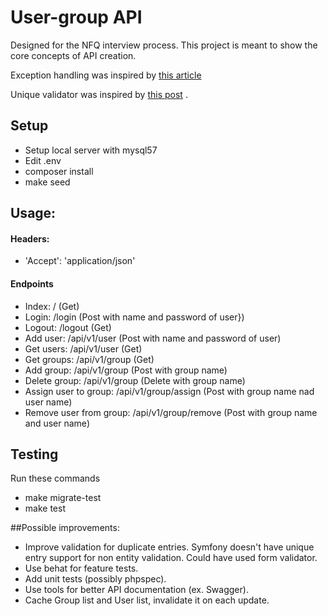 # User-group API

Designed for the NFQ interview process. This project is meant to show the core concepts of API creation.

Exception handling was inspired by [this article](https://medium.com/@ideneal/symfony-4-a-good-way-to-deal-with-exceptions-for-rest-api-afd8b615c923)

Unique validator was inspired by [this post](https://stackoverflow.com/questions/44199711/use-uniqueentity-outside-of-entity-and-without-forms)
.

## Setup

* Setup local server with mysql57
* Edit .env
* composer install
* make seed

## Usage:

#### Headers: 
* 'Accept': 'application/json'

#### Endpoints

* Index: / (Get)
* Login: /login (Post with name and password of user})
* Logout: /logout (Get)
* Add user: /api/v1/user (Post with name and password of user) 
* Get users: /api/v1/user (Get)
* Get groups: /api/v1/group (Get)
* Add group: /api/v1/group (Post with group name)
* Delete group: /api/v1/group (Delete with group name)
* Assign user to group: /api/v1/group/assign (Post with group name nad user name)
* Remove user from group: /api/v1/group/remove (Post with group name and user name)

## Testing

Run these commands 
* make migrate-test
* make test

##Possible improvements:

* Improve validation for duplicate entries. Symfony doesn't have unique entry support for non entity validation.
Could have used form validator.
* Use behat for feature tests.
* Add unit tests (possibly phpspec).
* Use tools for better API documentation (ex. Swagger).
* Cache Group list and User list, invalidate it on each update.